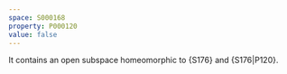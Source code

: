 ```yaml
---
space: S000168
property: P000120
value: false
---
```


It contains an open subspace homeomorphic to {S176}
and {S176|P120}.
